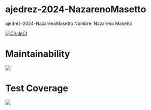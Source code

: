 # ajedrez-2024-NazarenoMasetto

ajedrez-2024-NazarenoMasetto
Nombre: Nazareno Masetto

[![CircleCI](https://dl.circleci.com/status-badge/img/gh/um-computacion-tm/ajedrez-2024-NazarenoMasetto/tree/main.svg?style=svg)](https://dl.circleci.com/status-badge/redirect/gh/um-computacion-tm/ajedrez-2024-NazarenoMasetto/tree/main)

# Maintainability
<a href="https://codeclimate.com/github/um-computacion-tm/ajedrez-2024-NazarenoMasetto/maintainability"><img src="https://api.codeclimate.com/v1/badges/4d8d0b58f8de67c6976f/maintainability" /></a>

# Test Coverage
<a href="https://codeclimate.com/github/um-computacion-tm/ajedrez-2024-NazarenoMasetto/test_coverage"><img src="https://api.codeclimate.com/v1/badges/4d8d0b58f8de67c6976f/test_coverage" /></a>


